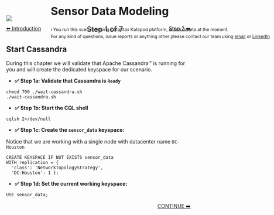 <!-- TOP -->
<div class="top">
  <img src="https://datastax-academy.github.io/katapod-shared-assets/images/ds-academy-logo.svg" />
  <span style="position:absolute;top:20px;left:350px;font-size:30px"><b>Sensor Data Modeling</b></span>
  <span style="position:absolute;top:80px;left:350px;font-size:12px">ℹ️ You run this scenario using DataStax Katapod platform, which is beta at the moment.</span> 
  <span style="position:absolute;top:100px;left:350px;font-size:12px">For any kind of questions, issue reports or anything other please contact our team using <a href="mailto:aleksandr.volochnev@datastax.com">email</a> or <a href="https://dtsx.io/aleks">LinkedIn</a></span>
</div>

<!-- NAVIGATION -->
<div id="navigation-top" style="width:100%;text-align:center;margin-top:10px;margin-bottom:30px">
 <a href="command:katapod.loadPage?%5B%7B%22step%22%3A%22intro%22%7D%5D" 
   class="btn btn-dark" 
   style="float:left">⬅️  Introduction
 </a>
<span style="font-size:20px;"> Step 1 of 7</span>
 <a href="command:katapod.loadPage?%5B%7B%22step%22%3A%22step2%22%7D%5D" 
    class="btn btn-dark" 
    style="float:right">Step 2 ➡️
  </a>
</div>

<!-- CONTENT -->

## Start Cassandra

During this chapter we will validate that Apache Cassandra™ is running for you and will create the dedicated keyspace for our scenario.

- **✅ Step 1a: Validate that Cassandra is `Ready`**

```
chmod 700 ./wait-cassandra.sh
./wait-cassandra.sh
```

- **✅ Step 1b: Start the CQL shell**

```
cqlsh 2>/dev/null
```

- **✅ Step 1c: Create the `sensor_data` keyspace:**

Notice that we are working with a single node with datacenter name `DC-Houston`
```
CREATE KEYSPACE IF NOT EXISTS sensor_data
WITH replication = {
  'class': 'NetworkTopologyStrategy', 
  'DC-Houston': 1 };
```

- **✅ Step 1d: Set the current working keyspace:**

```
USE sensor_data;
```

<!-- NAVIGATION -->
<div id="navigation-bottom" style="width:100%;text-align:center;">
 <a href="command:katapod.loadPage?%5B%7B%22step%22%3A%22step2%22%7D%5D" 
    class="btn btn-primary btn-astra" 
    style="float:right">CONTINUE ➡️
  </a>
</div>
